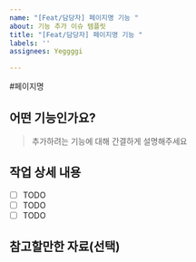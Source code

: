 ```yaml
---
name: "[Feat/담당자] 페이지명 기능 "
about: 기능 추가 이슈 템플릿
title: "[Feat/담당자] 페이지명 기능 "
labels: ''
assignees: Yeggggi

---
```


#페이지명

## 어떤 기능인가요?
> 추가하려는 기능에 대해 간결하게 설명해주세요

## 작업 상세 내용

- [ ] TODO
- [ ] TODO
- [ ] TODO

## 참고할만한 자료(선택)
